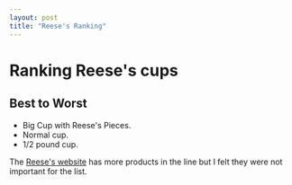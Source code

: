 ```yaml
---
layout: post
title: "Reese's Ranking"
---
```

Ranking Reese's cups
======
Best to Worst
-------
* Big Cup with Reese's Pieces.
* Normal cup.
* 1/2 pound cup.

The [Reese's website](https://www.hersheyland.com/reeses) has more products in the line but I felt they were not important for the list.
